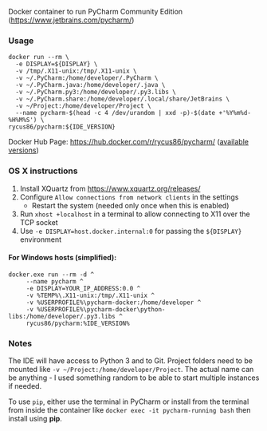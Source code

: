 Docker container to run PyCharm Community Edition (https://www.jetbrains.com/pycharm/)

### Usage

```
docker run --rm \
  -e DISPLAY=${DISPLAY} \
  -v /tmp/.X11-unix:/tmp/.X11-unix \
  -v ~/.PyCharm:/home/developer/.PyCharm \
  -v ~/.PyCharm.java:/home/developer/.java \
  -v ~/.PyCharm.py3:/home/developer/.py3.libs \
  -v ~/.PyCharm.share:/home/developer/.local/share/JetBrains \
  -v ~/Project:/home/developer/Project \
  --name pycharm-$(head -c 4 /dev/urandom | xxd -p)-$(date +'%Y%m%d-%H%M%S') \
rycus86/pycharm:${IDE_VERSION}
```

Docker Hub Page: https://hub.docker.com/r/rycus86/pycharm/
([available versions](https://hub.docker.com/r/rycus86/pycharm/tags))

### OS X instructions

1. Install XQuartz from https://www.xquartz.org/releases/
2. Configure `Allow connections from network clients` in the settings 
   - Restart the system (needed only once when this is enabled)
3. Run `xhost +localhost` in a terminal to allow connecting to X11 over the TCP socket
4. Use `-e DISPLAY=host.docker.internal:0` for passing the `${DISPLAY}` environment

#### For Windows hosts (simplified):

```
docker.exe run --rm -d ^
     --name pycharm ^
     -e DISPLAY=YOUR_IP_ADDRESS:0.0 ^
     -v %TEMP%\.X11-unix:/tmp/.X11-unix ^
     -v %USERPROFILE%\pycharm-docker:/home/developer ^
     -v %USERPROFILE%\pycharm-docker\python-libs:/home/developer/.py3.libs ^
     rycus86/pycharm:%IDE_VERSION%
```

### Notes

The IDE will have access to Python 3 and to Git.
Project folders need to be mounted like `-v ~/Project:/home/developer/Project`.
The actual name can be anything - I used something random to be able to start multiple instances if needed.

To use `pip`, either use the terminal in PyCharm or install from the terminal from inside the container like `docker exec -it pycharm-running bash` then install using **pip**.
